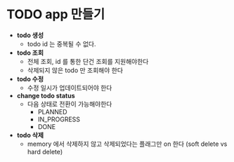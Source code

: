 # TODO app 만들기

- **todo 생성**
  - todo id 는 중복될 수 없다.
- **todo 조회**
  - 전체 조회, id 를 통한 단건 조회를 지원해야한다
  - 삭제되지 않은 todo 만 조회해야 한다
- **todo 수정**
  - 수정 일시가 업데이트되어야 한다
- **change todo status**
  - 다음 상태로 전환이 가능해야한다
    - PLANNED
    - IN_PROGRESS
    - DONE
- **todo 삭제**
  - memory 에서 삭제하지 않고 삭제되었다는 플래그만 on 한다 (soft delete vs hard delete)